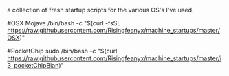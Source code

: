 a collection of fresh startup scripts for the various OS's I've used.

#OSX Mojave
/bin/bash -c "$(curl -fsSL https://raw.githubusercontent.com/Risingfeanyx/machine_startups/master/OSX)"

#PocketChip
 sudo /bin/bash -c "$(curl https://raw.githubusercontent.com/Risingfeanyx/machine_startups/master/i3_pocketChipBian)"
